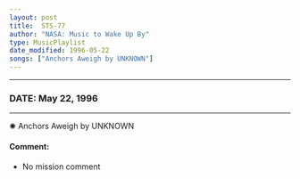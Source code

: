```yaml
---
layout: post
title:  STS-77
author: "NASA: Music to Wake Up By"
type: MusicPlaylist
date_modified: 1996-05-22
songs: ["Anchors Aweigh by UNKNOWN"]
---
```


----
### DATE: May 22, 1996
----
✺ Anchors Aweigh by UNKNOWN

#### Comment:
* No mission comment



<br/>
<center>
	<a target="_blank"
	   href="https://twitter.com/intent/tweet?hashtags=Space,NASA,Playlist,NASAWakeupCalls,SpaceProgram&text={{ page.author}}, '{{ page.songs.first }}' {{ page.title }}, {{ page.date | date: '%B %d, %Y' }}. {{ site.url }}{{ page.url }}&via=nasawakeupcalls"><i class="fab fa-twitter" alt="Tweet this page" style="font-size: 1.3em;"></i></a>
	&nbsp; 	<i class="fas fa-user-astronaut" style="font-size: 1.5em;"></i> &nbsp;
    <a type="amzn" search="'Anchors Aweigh by UNKNOWN'" category="popular music">
    <i class="fab fa-amazon" style="font-size: 1.3em;"></i></a>
</center>
